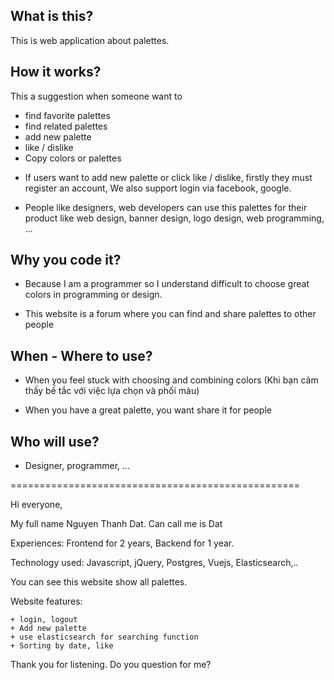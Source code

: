## What is this?

This is web application about palettes. 

## How it works?
This a suggestion when someone want to
+ find favorite palettes
+ find related palettes
+ add new palette
+ like / dislike
+ Copy colors or palettes

- If users want to add new palette or click like / dislike, firstly they must register an account, 
We also support login via facebook, google.

- People like designers, web developers can use this palettes for their product like web design, 
banner design, logo design, web programming, ...

## Why you code it?

- Because I am a programmer so I understand difficult to choose great colors in programming or design.

- This website is a forum where you can find and share palettes to other people

## When - Where to use?

- When you feel stuck with choosing and combining colors
(Khi bạn cảm thấy bế tắc với việc lựa chọn và phối màu)

- When you have a great palette, you want share it for people

## Who will use?

- Designer, programmer, ...



==================================================


Hi everyone, 

My full name Nguyen Thanh Dat. Can call me is Dat

Experiences: Frontend for 2 years, Backend for 1 year.

Technology used: Javascript, jQuery, Postgres, Vuejs, Elasticsearch,..

You can see this website show all palettes.

Website features: 

    + login, logout
    + Add new palette
    + use elasticsearch for searching function
    + Sorting by date, like

Thank you for listening. Do you question for me?





